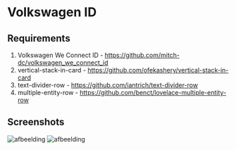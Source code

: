 # Volkswagen ID

## Requirements
1. Volkswagen We Connect ID - https://github.com/mitch-dc/volkswagen_we_connect_id
2. vertical-stack-in-card - https://github.com/ofekashery/vertical-stack-in-card
3. text-divider-row - https://github.com/iantrich/text-divider-row
4. multiple-entity-row - https://github.com/benct/lovelace-multiple-entity-row

## Screenshots
![afbeelding](https://user-images.githubusercontent.com/4059224/175293795-f5b43b7c-451d-466c-ac32-a5d27bad55b7.png)
![afbeelding](https://user-images.githubusercontent.com/4059224/175293839-4410ebec-38a2-4c18-9ff5-13b2899605ff.png)
